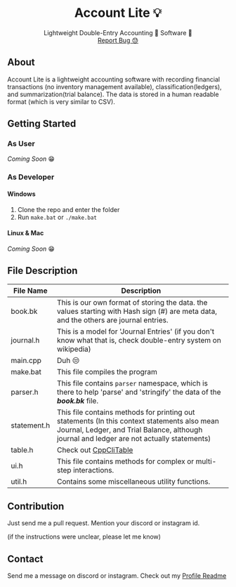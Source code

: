<p align="center">
  <h1 align="center">Account Lite 💡</h1>
  <p align="center">
    Lightweight Double-Entry Accounting 💸 Software 🚀
    <br />
    <a href="https://github.com/captainAyan/accountlite/issues">Report Bug 😓</a>
  </p>
</p>

## About

Account Lite is a lightweight accounting software with recording financial transactions (no inventory management available), classification(ledgers), and summarization(trial balance). The data is stored in a human readable format (which is very similar to CSV).

## Getting Started
### As User
_Coming Soon_ 😁

### As Developer
#### Windows
1. Clone the repo and enter the folder
2. Run `make.bat` or `./make.bat`
#### Linux & Mac
_Coming Soon_ 😁

## File Description
File Name | Description
-|-|
book.bk | This is our own format of storing the data. the values starting with Hash sign (#) are meta data, and the others are journal entries.
journal.h | This is a model for 'Journal Entries' (if you don't know what that is, check double-entry system on wikipedia)
main.cpp | Duh 😒
make.bat | This file compiles the program 
parser.h | This file contains `parser` namespace, which is there to help 'parse' and 'stringify' the data of the ***book.bk*** file.
statement.h | This file contains methods for printing out statements (In this context statements also mean Journal, Ledger, and Trial Balance, although journal and ledger are not actually statements)
table.h | Check out [CppCliTable](https://github.com/captainAyan/CppCliTable)
ui.h | This file contains methods for complex or multi-step interactions.
util.h | Contains some miscellaneous utility functions.

## Contribution
Just send me a pull request. Mention your discord or instagram id.

(if the instructions were unclear, please let me know)

## Contact
Send me a message on discord or instagram. Check out my [Profile Readme](https://github.com/captainAyan)